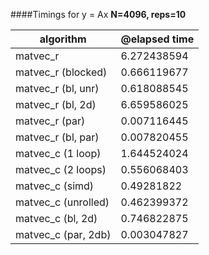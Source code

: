 ####Timings for y = Ax
**N=4096, reps=10**

  algorithm          | @elapsed time 
---------------------|---------------
matvec_r             | 6.272438594
matvec_r (blocked)   | 0.666119677
matvec_r (bl, unr)   | 0.618088545
matvec_r (bl, 2d)    | 6.659586025
matvec_r (par)       | 0.007116445
matvec_r (bl, par)   | 0.007820455
matvec_c (1 loop)    | 1.644524024
matvec_c (2 loops)   | 0.556068403
matvec_c (simd)      | 0.49281822
matvec_c (unrolled)  | 0.462399372
matvec_c (bl, 2d)    | 0.746822875
matvec_c (par, 2db)  | 0.003047827
